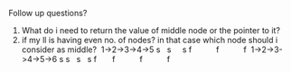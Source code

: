 Follow up questions?
1. What do i need to return the value of middle node or the pointer to it?
2. if my ll is having even no. of nodes? in that case which node should i consider as middle?
​
1->2->3->4->5
s    s     s
f           f           f
​
1->2->3->4->5->6
s  s    s    s
f        f           f           f